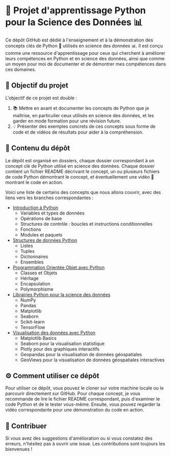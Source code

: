 # 🐍 Projet d'apprentissage Python pour la Science des Données 📊

Ce dépôt GitHub est dédié à l'enseignement et à la démonstration des concepts clés de Python 🐍 utilisés en science des données 📊. Il est conçu comme une ressource d'apprentissage pour ceux qui cherchent à améliorer leurs compétences en Python et en science des données, ainsi que comme un moyen pour moi de documenter et de démontrer mes compétences dans ces domaines.

## 🎯 Objectif du projet

L'objectif de ce projet est double :

1. 📚 Mettre en avant et documenter les concepts de Python que je maîtrise, en particulier ceux utilisés en science des données, et les garder en mode formation pour une révision future.
2. 💡 Présenter des exemples concrets de ces concepts sous forme de code et de vidéos de résultats pour aider à la compréhension.

## 📁 Contenu du dépôt

Le dépôt est organisé en dossiers, chaque dossier correspondant à un concept clé de Python utilisé en science des données. Chaque dossier contient un fichier README décrivant le concept, un ou plusieurs fichiers de code Python démontrant le concept, et éventuellement une vidéo 🎥 montrant le code en action.

Voici une liste de certains des concepts que nous allons couvrir, avec des liens vers les branches correspondantes :

- [Introduction à Python](https://github.com/Gogo-IGM-BK/Python-Data/tree/Introduction_Python)
  - Variables et types de données
  - Opérations de base
  - Structures de contrôle : boucles et instructions conditionnelles
  - Fonctions
  - Modules et paquets
- [Structures de données Python](https://github.com/Gogo-IGM-BK/Python-Data/tree/Structures-de-données-Python)
  - Listes
  - Tuples
  - Dictionnaires
  - Ensembles
- [Programmation Orientée Objet avec Python](https://github.com/votre-nom-utilisateur/votre-depot/tree/poo-python)
  - Classes et Objets
  - Héritage
  - Encapsulation
  - Polymorphisme
- [Librairies Python pour la science des données](https://github.com/votre-nom-utilisateur/votre-depot/tree/librairies-python-data-science)
  - NumPy
  - Pandas
  - Matplotlib
  - Seaborn
  - Scikit-learn
  - TensorFlow
- [Visualisation des données avec Python](https://github.com/votre-nom-utilisateur/votre-depot/tree/visualisation-donnees-python)
  - Matplotlib Basics
  - Seaborn pour la visualisation statistique
  - Plotly pour des graphiques interactifs
  - Geopandas pour la visualisation de données géospatiales
  - GeoViews pour la visualisation de données géospatiales interactives


## ⚙️ Comment utiliser ce dépôt

Pour utiliser ce dépôt, vous pouvez le cloner sur votre machine locale ou le parcourir directement sur GitHub. Pour chaque concept, je vous recommande de lire le fichier README correspondant, puis d'examiner le code Python et de le tester vous-même. Ensuite, vous pouvez regarder la vidéo correspondante pour une démonstration du code en action.

## 🤝 Contribuer

Si vous avez des suggestions d'amélioration ou si vous constatez des erreurs, n'hésitez pas à ouvrir une issue. Les contributions sont toujours les bienvenues !


